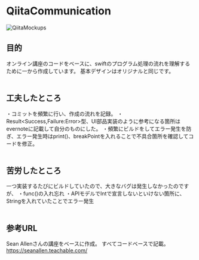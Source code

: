 # QiitaCommunication

![QiitaMockups](https://user-images.githubusercontent.com/46615146/75111962-a3ad4400-5682-11ea-94fa-fcb422b2fee6.jpg)

## 目的
オンライン講座のコードをベースに、swiftのプログラム処理の流れを理解するために一から作成しています。
基本デザインはオリジナルと同じです。
<br>
<br>
## 工夫したところ
・コミットを頻繁に行い、作成の流れを記録。
・Result<Success,Failure:Error>型、UI部品実装のように参考になる箇所はevernoteに記載して自分のものにした。
・頻繁にビルドをしてエラー発生を防ぎ、エラー発生時はprint()、breakPointを入れることで不具合箇所を確認してコードを修正。
<br>
<br>
## 苦労したところ
一つ実装するたびにビルドしていたので、大きなバグは発生しなかったのですが、
・func()の入れ忘れ
・APIモデルでIntで宣言しないといけない箇所に、Stringを入れていたことでエラー発生
<br>
<br>
## 参考URL
Sean Allenさんの講座をベースに作成。
すべてコードベースで記載。
https://seanallen.teachable.com/

